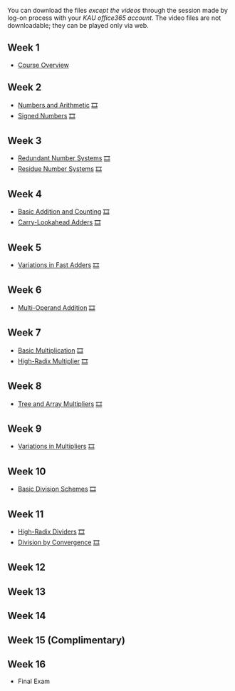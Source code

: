 You can download the files *except the videos* through the session made by log-on process with your *KAU office365 account*. The video files are not downloadable; they can be played only via web.
## Week 1
  * [Course Overview](https://kau365-my.sharepoint.com/:p:/g/personal/taehwan_kim_kau_ac_kr/ETy7hXw4nNdPs3UoQ8BVieIB9oSwYQ6BLZTtPZLt4m8YmA?e=gy6ZhC) 
## Week 2
  * [Numbers and Arithmetic](https://kau365-my.sharepoint.com/:b:/g/personal/taehwan_kim_kau_ac_kr/EczEvS99MCJElXZxTmuyWWsBeZUQZGR6DKWcrbiTbAcuag?e=OZU2Kz) [🎞](https://youtu.be/ea_cPhka1bQ)
  * [Signed Numbers](https://kau365-my.sharepoint.com/:b:/g/personal/taehwan_kim_kau_ac_kr/ESsLp8hwPelLr-Ci5M8-0swBmgCiup2dqm7NTV6zdDnA-A?e=KRwFFe) [🎞](https://youtu.be/C4cMp6U95e8)
## Week 3
  * [Redundant Number Systems](https://kau365-my.sharepoint.com/:b:/g/personal/taehwan_kim_kau_ac_kr/ERxPmJWB2IFHnXjZXrq8YsIBvWXlSH4wrVXm_tg5Z-Lshg?e=8UMAWE) [🎞](https://youtu.be/ckNdv6B3mZM)
  * [Residue Number Systems](https://kau365-my.sharepoint.com/:b:/g/personal/taehwan_kim_kau_ac_kr/EWARYUS62mdAj2ZBWy0D-EUBA6qh-tUzsxEXgIbemd8jNw?e=zt2kkR) [🎞](https://youtu.be/7nDzkbyLDo4)
## Week 4
  * [Basic Addition and Counting](https://kau365-my.sharepoint.com/:b:/g/personal/taehwan_kim_kau_ac_kr/ERKSbedznm9Ini68j4ZyhzEBejWrB7C0JXuW7h8BNRT1TA?e=eJr1C5) [🎞](https://youtu.be/UnNjJQE1tvE)
  * [Carry-Lookahead Adders](https://kau365-my.sharepoint.com/:b:/g/personal/taehwan_kim_kau_ac_kr/EVklxaRCEdFPlkys9gs9dDwB4BDH9iKbFDeUVW7HUy03Sg?e=6l55uA) [🎞](https://youtu.be/A71ar28yYp4)
## Week 5
  * [Variations in Fast Adders](https://kau365-my.sharepoint.com/:b:/g/personal/taehwan_kim_kau_ac_kr/Ecg_GGGTJrRDta42QTkavw4BklBxTgJGeiYvQ2W3wPxScQ?e=0KoYZR) [🎞](https://youtu.be/7iKWerxKJzU)
## Week 6
  * [Multi-Operand Addition](https://kau365-my.sharepoint.com/:b:/g/personal/taehwan_kim_kau_ac_kr/EYK9sp6_JjdMtQTcOrx4kt8Buacn-jyyyVB0zXKoK0rBcg?e=uPgPld) [🎞](https://youtu.be/HR_OeOiV4R8)
## Week 7
  * [Basic Multiplication](https://kau365-my.sharepoint.com/:b:/g/personal/taehwan_kim_kau_ac_kr/ESRxEMVZOjxIvhvrKB10EacB-5LTbTgXjEcrQHx_NGfUvg?e=0S6O5e) [🎞](https://youtu.be/4-1ArIIFOdo)
  * [High-Radix Multiplier](https://kau365-my.sharepoint.com/:b:/g/personal/taehwan_kim_kau_ac_kr/EQpjgyUrza9Fu2ZS-efVfewB96ciwFmpNUOD9FdMktVcTw?e=qeMZ89) [🎞]()
## Week 8
  * [Tree and Array Multipliers](https://kau365-my.sharepoint.com/:b:/g/personal/taehwan_kim_kau_ac_kr/EU8oWlBQPhJKhOfKBnt-GzAB3yv4HeM7qghSUXU7qB8r5Q?e=hZJrb8) [🎞](https://youtu.be/rLPhjbO_FmI)  
## Week 9
  * [Variations in Multipliers](https://kau365-my.sharepoint.com/:b:/g/personal/taehwan_kim_kau_ac_kr/ER-U_Us8tEBMt1xWcIXRT8cBRZM2V4lHPLtZ5b1x8cn0Rg?e=in4ujW) [🎞](https://youtu.be/SqTrDV9ydXM)
## Week 10
  * [Basic Division Schemes](https://kau365-my.sharepoint.com/:b:/g/personal/taehwan_kim_kau_ac_kr/EXWOmY-iyHVEodJYGB72oSABxwcYU-UUOw8tJCxCHR6DPg?e=VqFab5) [🎞](https://youtu.be/uaEViibw_Kc)
## Week 11
  * [High-Radix Dividers](https://kau365-my.sharepoint.com/:b:/g/personal/taehwan_kim_kau_ac_kr/ETxnnvFN7kFOrmv3uhGMnAABWO9sUJDSr8aVmsex-d3UPQ?e=9FiZ3v) [🎞](https://youtu.be/0csQIa1hRiY)
  * [Division by Convergence](https://kau365-my.sharepoint.com/:b:/g/personal/taehwan_kim_kau_ac_kr/EZ40wVWD531FhdtG4aXYj14B64CPjH_pTvvnJUQjAR2o9Q?e=86vxQQ) [🎞](https://youtu.be/jNhlXpMJUfg)
## Week 12
## Week 13
## Week 14
## Week 15 (Complimentary)
## Week 16
  * Final Exam
